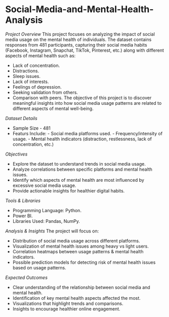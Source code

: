# Social-Media-and-Mental-Health-Analysis

*Project Overview*
This project focuses on analyzing the impact of social media usage on the mental health of individuals. The dataset contains responses from 481 participants, capturing their social media habits (Facebook, Instagram, Snapchat, TikTok, Pinterest, etc.) along with different aspects of mental health such as:
- Lack of concentration.
- Distractions.
- Sleep issues.
- Lack of interests.
- Feelings of depression.
- Seeking validation from others.
- Comparison with peers.
The objective of this project is to discover meaningful insights into how social media usage patterns are related to different aspects of mental well-being.

*Dataset Details*
- Sample Size - 481
- Featurs Include:
        - Social media platforms used.
        - Frequency/intensity of usage.
        - Mental health indicators (distraction, restlessness, lack of concentration, etc.)

*Objectives*
- Explore the dataset to understand trends in social media usage.
- Analyze correlations between specific platforms and mental health issues.
- Identify which aspects of mental health are most influenced by excessive social media usage.
- Provide actionable insights for healthier digital habits.

*Tools & Libraries*
- Programming Language: Python.
- Power BI.
- Libraries Used: Pandas, NumPy.

*Analysis & Insights*
 The project will focus on:
 - Distribution of social media usage across different platforms.
 - Visualization of mental health issues among heavy vs light users.
 - Correlation heatmaps between usage patterns & mental health indicators.
 - Possible prediction models for detecting risk of mental health issues based on usage patterns.

*Expected Outcomes*
- Clear understanding of the relationship between social media and mental health.
- Identification of key mental health aspects affected the most.
- Visualizations that highlight trends and comparisons.
- Insights to encourage healthier online engagement.
